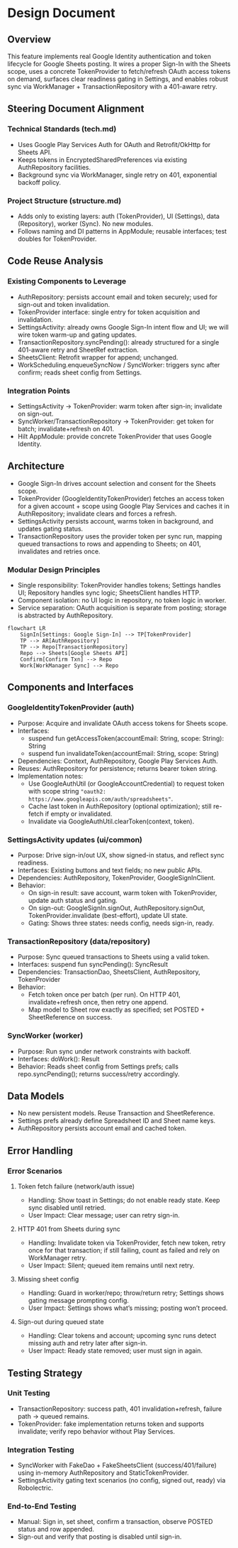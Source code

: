 # Design Document

## Overview

This feature implements real Google Identity authentication and token lifecycle for Google Sheets posting. It wires a proper Sign-In with the Sheets scope, uses a concrete TokenProvider to fetch/refresh OAuth access tokens on demand, surfaces clear readiness gating in Settings, and enables robust sync via WorkManager + TransactionRepository with a 401-aware retry.

## Steering Document Alignment

### Technical Standards (tech.md)
- Uses Google Play Services Auth for OAuth and Retrofit/OkHttp for Sheets API.
- Keeps tokens in EncryptedSharedPreferences via existing AuthRepository facilities.
- Background sync via WorkManager, single retry on 401, exponential backoff policy.

### Project Structure (structure.md)
- Adds only to existing layers: auth (TokenProvider), UI (Settings), data (Repository), worker (Sync). No new modules.
- Follows naming and DI patterns in AppModule; reusable interfaces; test doubles for TokenProvider.

## Code Reuse Analysis

### Existing Components to Leverage
- AuthRepository: persists account email and token securely; used for sign-out and token invalidation.
- TokenProvider interface: single entry for token acquisition and invalidation.
- SettingsActivity: already owns Google Sign-In intent flow and UI; we will wire token warm-up and gating updates.
- TransactionRepository.syncPending(): already structured for a single 401-aware retry and SheetRef extraction.
- SheetsClient: Retrofit wrapper for append; unchanged.
- WorkScheduling.enqueueSyncNow / SyncWorker: triggers sync after confirm; reads sheet config from Settings.

### Integration Points
- SettingsActivity → TokenProvider: warm token after sign-in; invalidate on sign-out.
- SyncWorker/TransactionRepository → TokenProvider: get token for batch; invalidate+refresh on 401.
- Hilt AppModule: provide concrete TokenProvider that uses Google Identity.

## Architecture

- Google Sign-In drives account selection and consent for the Sheets scope.
- TokenProvider (GoogleIdentityTokenProvider) fetches an access token for a given account + scope using Google Play Services and caches it in AuthRepository; invalidate clears and forces a refresh.
- SettingsActivity persists account, warms token in background, and updates gating status.
- TransactionRepository uses the provider token per sync run, mapping queued transactions to rows and appending to Sheets; on 401, invalidates and retries once.

### Modular Design Principles
- Single responsibility: TokenProvider handles tokens; Settings handles UI; Repository handles sync logic; SheetsClient handles HTTP.
- Component isolation: no UI logic in repository, no token logic in worker.
- Service separation: OAuth acquisition is separate from posting; storage is abstracted by AuthRepository.

```mermaid
flowchart LR
    SignIn[Settings: Google Sign-In] --> TP[TokenProvider]
    TP --> AR[AuthRepository]
    TP --> Repo[TransactionRepository]
    Repo --> Sheets[Google Sheets API]
    Confirm[Confirm Txn] --> Repo
    Work[WorkManager Sync] --> Repo
```

## Components and Interfaces

### GoogleIdentityTokenProvider (auth)
- Purpose: Acquire and invalidate OAuth access tokens for Sheets scope.
- Interfaces:
  - suspend fun getAccessToken(accountEmail: String, scope: String): String
  - suspend fun invalidateToken(accountEmail: String, scope: String)
- Dependencies: Context, AuthRepository, Google Play Services Auth.
- Reuses: AuthRepository for persistence; returns bearer token string.
- Implementation notes:
  - Use GoogleAuthUtil (or GoogleAccountCredential) to request token with scope string `"oauth2: https://www.googleapis.com/auth/spreadsheets"`.
  - Cache last token in AuthRepository (optional optimization); still re-fetch if empty or invalidated.
  - Invalidate via GoogleAuthUtil.clearToken(context, token).

### SettingsActivity updates (ui/common)
- Purpose: Drive sign-in/out UX, show signed-in status, and reflect sync readiness.
- Interfaces: Existing buttons and text fields; no new public APIs.
- Dependencies: AuthRepository, TokenProvider, GoogleSignInClient.
- Behavior:
  - On sign-in result: save account, warm token with TokenProvider, update auth status and gating.
  - On sign-out: GoogleSignIn.signOut, AuthRepository.signOut, TokenProvider.invalidate (best-effort), update UI state.
  - Gating: Shows three states: needs config, needs sign-in, ready.

### TransactionRepository (data/repository)
- Purpose: Sync queued transactions to Sheets using a valid token.
- Interfaces: suspend fun syncPending(): SyncResult
- Dependencies: TransactionDao, SheetsClient, AuthRepository, TokenProvider
- Behavior:
  - Fetch token once per batch (per run). On HTTP 401, invalidate+refresh once, then retry one append.
  - Map model to Sheet row exactly as specified; set POSTED + SheetReference on success.

### SyncWorker (worker)
- Purpose: Run sync under network constraints with backoff.
- Interfaces: doWork(): Result
- Behavior: Reads sheet config from Settings prefs; calls repo.syncPending(); returns success/retry accordingly.

## Data Models

- No new persistent models. Reuse Transaction and SheetReference.
- Settings prefs already define Spreadsheet ID and Sheet name keys.
- AuthRepository persists account email and cached token.

## Error Handling

### Error Scenarios
1. Token fetch failure (network/auth issue)
   - Handling: Show toast in Settings; do not enable ready state. Keep sync disabled until retried.
   - User Impact: Clear message; user can retry sign-in.

2. HTTP 401 from Sheets during sync
   - Handling: Invalidate token via TokenProvider, fetch new token, retry once for that transaction; if still failing, count as failed and rely on WorkManager retry.
   - User Impact: Silent; queued item remains until next retry.

3. Missing sheet config
   - Handling: Guard in worker/repo; throw/return retry; Settings shows gating message prompting config.
   - User Impact: Settings shows what’s missing; posting won’t proceed.

4. Sign-out during queued state
   - Handling: Clear tokens and account; upcoming sync runs detect missing auth and retry later after sign-in.
   - User Impact: Ready state removed; user must sign in again.

## Testing Strategy

### Unit Testing
- TransactionRepository: success path, 401 invalidation+refresh, failure path → queued remains.
- TokenProvider: fake implementation returns token and supports invalidate; verify repo behavior without Play Services.

### Integration Testing
- SyncWorker with FakeDao + FakeSheetsClient (success/401/failure) using in-memory AuthRepository and StaticTokenProvider.
- SettingsActivity gating text scenarios (no config, signed out, ready) via Robolectric.

### End-to-End Testing
- Manual: Sign in, set sheet, confirm a transaction, observe POSTED status and row appended.
- Sign-out and verify that posting is disabled until sign-in.

